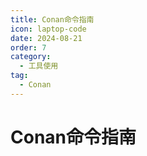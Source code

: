 ```yaml
---
title: Conan命令指南
icon: laptop-code
date: 2024-08-21
order: 7
category:
  - 工具使用
tag:
  - Conan
---
```


# Conan命令指南

